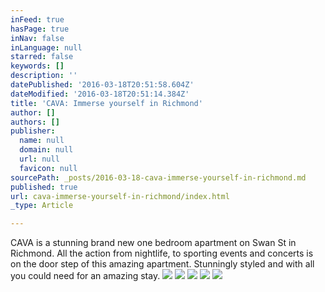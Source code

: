 ```yaml
---
inFeed: true
hasPage: true
inNav: false
inLanguage: null
starred: false
keywords: []
description: ''
datePublished: '2016-03-18T20:51:58.604Z'
dateModified: '2016-03-18T20:51:14.384Z'
title: 'CAVA: Immerse yourself in Richmond'
author: []
authors: []
publisher:
  name: null
  domain: null
  url: null
  favicon: null
sourcePath: _posts/2016-03-18-cava-immerse-yourself-in-richmond.md
published: true
url: cava-immerse-yourself-in-richmond/index.html
_type: Article

---
```

CAVA is a stunning brand new one bedroom apartment on Swan St in Richmond. All the action from nightlife, to sporting events and concerts is on the door step of this amazing apartment. Stunningly styled and with all you could need for an amazing stay.
![](https://the-grid-user-content.s3-us-west-2.amazonaws.com/bfe629cb-7adf-44dc-920f-6318fe8cbc33.jpg)
![](https://the-grid-user-content.s3-us-west-2.amazonaws.com/7415796f-1709-43a9-babf-958e05f36141.jpg)
![](https://the-grid-user-content.s3-us-west-2.amazonaws.com/3fe6288d-8e1b-40a0-b3a9-be2080677338.jpg)
![](https://the-grid-user-content.s3-us-west-2.amazonaws.com/1353f6a0-3da0-42d0-8bea-cfb96eb5cab1.jpg)
![](https://the-grid-user-content.s3-us-west-2.amazonaws.com/36e6c4ca-84d4-45f6-9d63-9334f204a6e2.jpg)
